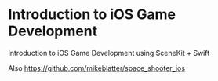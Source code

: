 # Introduction to iOS Game Development

Introduction to iOS Game Development using SceneKit + Swift

Also https://github.com/mikeblatter/space_shooter_ios
